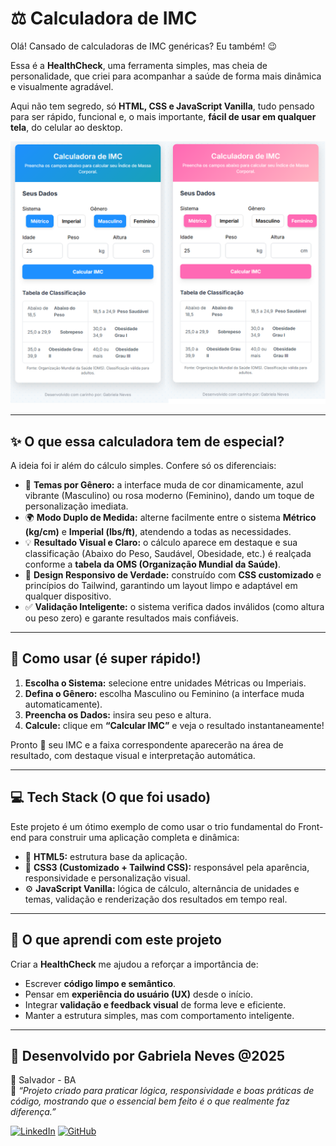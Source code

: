 # ⚖️ Calculadora de IMC 

Olá! Cansado de calculadoras de IMC genéricas? Eu também! 😉

Essa é a **HealthCheck**, uma ferramenta simples, mas cheia de personalidade, que criei para acompanhar a saúde de forma mais dinâmica e visualmente agradável.

Aqui não tem segredo, só **HTML, CSS e JavaScript Vanilla**, tudo pensado para ser rápido, funcional e, o mais importante, **fácil de usar em qualquer tela**, do celular ao desktop.

![Calculadora de IMC](https://github.com/nevesgno/Calculadora-de-IMC/blob/main/Calculadora%20de%20IMC.png?raw=true)

---

## ✨ O que essa calculadora tem de especial?

A ideia foi ir além do cálculo simples. Confere só os diferenciais:

- 🎨 **Temas por Gênero:** a interface muda de cor dinamicamente, azul vibrante (Masculino) ou rosa moderno (Feminino), dando um toque de personalização imediata.  
- 🌍 **Modo Duplo de Medida:** alterne facilmente entre o sistema **Métrico (kg/cm)** e **Imperial (lbs/ft)**, atendendo a todas as necessidades.  
- 💡 **Resultado Visual e Claro:** o cálculo aparece em destaque e sua classificação (Abaixo do Peso, Saudável, Obesidade, etc.) é realçada conforme a **tabela da OMS (Organização Mundial da Saúde)**.  
- 📱 **Design Responsivo de Verdade:** construído com **CSS customizado** e princípios do Tailwind, garantindo um layout limpo e adaptável em qualquer dispositivo.  
- ✅ **Validação Inteligente:** o sistema verifica dados inválidos (como altura ou peso zero) e garante resultados mais confiáveis.  

---

## 🚀 Como usar (é super rápido!)

1. **Escolha o Sistema:** selecione entre unidades Métricas ou Imperiais.  
2. **Defina o Gênero:** escolha Masculino ou Feminino (a interface muda automaticamente).  
3. **Preencha os Dados:** insira seu peso e altura.  
4. **Calcule:** clique em **“Calcular IMC”** e veja o resultado instantaneamente!  

Pronto 🎯 seu IMC e a faixa correspondente aparecerão na área de resultado, com destaque visual e interpretação automática.

---

## 💻 Tech Stack (O que foi usado)

Este projeto é um ótimo exemplo de como usar o trio fundamental do Front-end para construir uma aplicação completa e dinâmica:

- 🧱 **HTML5:** estrutura base da aplicação.  
- 🎨 **CSS3 (Customizado + Tailwind CSS):** responsável pela aparência, responsividade e personalização visual.  
- ⚙️ **JavaScript Vanilla:** lógica de cálculo, alternância de unidades e temas, validação e renderização dos resultados em tempo real.

---

## 🧠 O que aprendi com este projeto

Criar a **HealthCheck** me ajudou a reforçar a importância de:
- Escrever **código limpo e semântico**.  
- Pensar em **experiência do usuário (UX)** desde o início.  
- Integrar **validação e feedback visual** de forma leve e eficiente.  
- Manter a estrutura simples, mas com comportamento inteligente.  

---

## 👋 Desenvolvido por **Gabriela Neves** @2025
📍 Salvador - BA  
💬 _“Projeto criado para praticar lógica, responsividade e boas práticas de código, mostrando que o essencial bem feito é o que realmente faz diferença.”_

[![LinkedIn](https://img.shields.io/badge/LinkedIn-000?style=for-the-badge&logo=linkedin&logoColor=white)](https://www.linkedin.com/in/gabriela-neves-oliveira/)
[![GitHub](https://img.shields.io/badge/GitHub-000?style=for-the-badge&logo=github&logoColor=white)](https://github.com/nevesgno)
